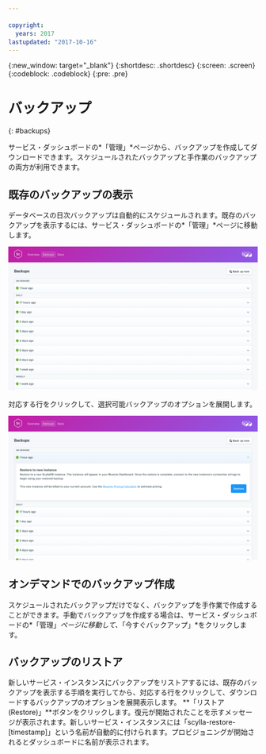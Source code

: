 ```yaml
---

copyright:
  years: 2017
lastupdated: "2017-10-16"
---
```


{:new_window: target="_blank"}
{:shortdesc: .shortdesc}
{:screen: .screen}
{:codeblock: .codeblock}
{:pre: .pre}

# バックアップ

{: #backups}

サービス・ダッシュボードの*「管理」*ページから、バックアップを作成してダウンロードできます。スケジュールされたバックアップと手作業のバックアップの両方が利用できます。

## 既存のバックアップの表示

データベースの日次バックアップは自動的にスケジュールされます。既存のバックアップを表示するには、サービス・ダッシュボードの*「管理」*ページに移動します。 

![バックアップ](./images/scylla-backups-show.png "サービス・ダッシュボードのバックアップのリスト")

対応する行をクリックして、選択可能バックアップのオプションを展開します。

![バックアップのオプション](./images/scylla-backups-options.png "バックアップのオプション。") 

## オンデマンドでのバックアップ作成

スケジュールされたバックアップだけでなく、バックアップを手作業で作成することができます。手動でバックアップを作成する場合は、サービス・ダッシュボードの*「管理」*ページに移動して、*「今すぐバックアップ」*をクリックします。

## バックアップのリストア
新しいサービス・インスタンスにバックアップをリストアするには、既存のバックアップを表示する手順を実行してから、対応する行をクリックして、ダウンロードするバックアップのオプションを展開表示します。
**「リストア (Restore)」**ボタンをクリックします。復元が開始されたことを示すメッセージが表示されます。新しいサービス・インスタンスには「scylla-restore-[timestamp]」という名前が自動的に付けられます。プロビジョニングが開始されるとダッシュボードに名前が表示されます。
